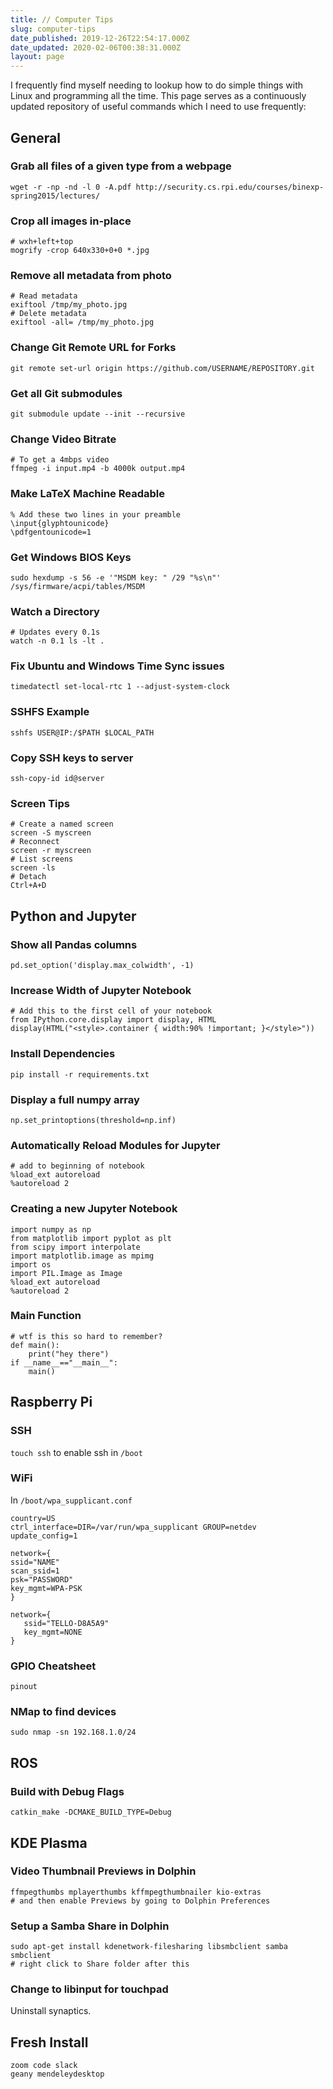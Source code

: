 ```yaml
---
title: // Computer Tips
slug: computer-tips
date_published: 2019-12-26T22:54:17.000Z
date_updated: 2020-02-06T00:38:31.000Z
layout: page
---
```


I frequently find myself needing to lookup how to do simple things with Linux and programming all the time. This page serves as a continuously updated repository of useful commands which I need to use frequently:

## General

### Grab all files of a given type from a webpage

    wget -r -np -nd -l 0 -A.pdf http://security.cs.rpi.edu/courses/binexp-spring2015/lectures/


### Crop all images in-place

    # wxh+left+top
    mogrify -crop 640x330+0+0 *.jpg


### Remove all metadata from photo

    # Read metadata
    exiftool /tmp/my_photo.jpg
    # Delete metadata
    exiftool -all= /tmp/my_photo.jpg


### Change Git Remote URL for Forks

    git remote set-url origin https://github.com/USERNAME/REPOSITORY.git

### Get all Git submodules

    git submodule update --init --recursive

### Change Video Bitrate

    # To get a 4mbps video
    ffmpeg -i input.mp4 -b 4000k output.mp4


### Make LaTeX Machine Readable

    % Add these two lines in your preamble
    \input{glyphtounicode}
    \pdfgentounicode=1


### Get Windows BIOS Keys

    sudo hexdump -s 56 -e '"MSDM key: " /29 "%s\n"' /sys/firmware/acpi/tables/MSDM


### Watch a Directory

    # Updates every 0.1s
    watch -n 0.1 ls -lt .


### Fix Ubuntu and Windows Time Sync issues

    timedatectl set-local-rtc 1 --adjust-system-clock

### SSHFS Example

    sshfs USER@IP:/$PATH $LOCAL_PATH

### Copy SSH keys to server

    ssh-copy-id id@server

### Screen Tips

    # Create a named screen
    screen -S myscreen
    # Reconnect
    screen -r myscreen
    # List screens
    screen -ls
    # Detach
    Ctrl+A+D


## Python and Jupyter

### Show all Pandas columns

    pd.set_option('display.max_colwidth', -1)


### Increase Width of Jupyter Notebook

    # Add this to the first cell of your notebook
    from IPython.core.display import display, HTML
    display(HTML("<style>.container { width:90% !important; }</style>"))


### Install Dependencies

    pip install -r requirements.txt


### Display a full numpy array

    np.set_printoptions(threshold=np.inf)


### Automatically Reload Modules for Jupyter

    # add to beginning of notebook
    %load_ext autoreload
    %autoreload 2

### Creating a new Jupyter Notebook

    import numpy as np
    from matplotlib import pyplot as plt
    from scipy import interpolate
    import matplotlib.image as mpimg
    import os
    import PIL.Image as Image
    %load_ext autoreload
    %autoreload 2

### Main Function
    # wtf is this so hard to remember?
    def main(): 
        print("hey there") 
    if __name__=="__main__": 
        main() 

## Raspberry Pi

### SSH

`touch ssh` to enable ssh in `/boot`

### WiFi

In `/boot/wpa_supplicant.conf`

    country=US
    ctrl_interface=DIR=/var/run/wpa_supplicant GROUP=netdev
    update_config=1

    network={
    ssid="NAME"
    scan_ssid=1
    psk="PASSWORD"
    key_mgmt=WPA-PSK
    }

    network={
       ssid="TELLO-D8A5A9"
       key_mgmt=NONE
    }


### GPIO Cheatsheet

    pinout


### NMap to find devices

    sudo nmap -sn 192.168.1.0/24


## ROS

### Build with Debug Flags

    catkin_make -DCMAKE_BUILD_TYPE=Debug

## KDE Plasma

### Video Thumbnail Previews in Dolphin

    ffmpegthumbs mplayerthumbs kffmpegthumbnailer kio-extras
    # and then enable Previews by going to Dolphin Preferences


### Setup a Samba Share in Dolphin

    sudo apt-get install kdenetwork-filesharing libsmbclient samba smbclient
    # right click to Share folder after this


### Change to libinput for touchpad

Uninstall synaptics.

## Fresh Install

    zoom code slack
    geany mendeleydesktop